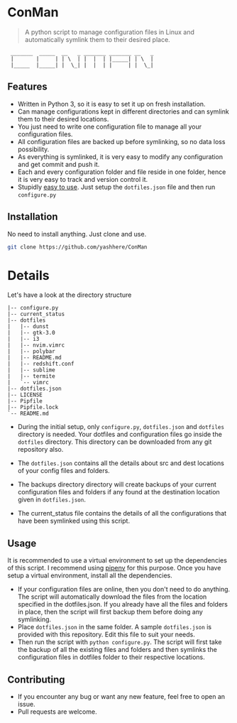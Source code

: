 # ConMan
> A python script to manage configuration files in Linux and automatically symlink them to their desired place.

```
 _______  _____  __   _ _______ _______ __   _
 |       |     | | \  | |  |  | |_____| | \  |
 |_____  |_____| |  \_| |  |  | |     | |  \_|

```

## Features
- Written in Python 3, so it is easy to set it up on fresh installation.
- Can manage configurations kept in different directories and can symlink them to their desired locations.
- You just need to write one configuration file to manage all your configuration files.
- All configuration files are backed up before symlinking, so no data loss possibility.
- As everything is symlinked, it is very easy to modify any configuration and get commit and push it.
- Each and every configuration folder and file reside in one folder, hence it is very easy to track and version control it.
- Stupidly [easy to use](https://github.com/yashhere/ConMan#usage). Just setup the `dotfiles.json` file and then run `configure.py`


## Installation
No need to install anything. Just clone and use.

```bash
git clone https://github.com/yashhere/ConMan
```

# Details
Let's have a look at the directory structure
```
|-- configure.py
|-- current_status
|-- dotfiles
|   |-- dunst
|   |-- gtk-3.0
|   |-- i3
|   |-- nvim.vimrc
|   |-- polybar
|   |-- README.md
|   |-- redshift.conf
|   |-- sublime
|   |-- termite
|   `-- vimrc
|-- dotfiles.json
|-- LICENSE
|-- Pipfile
|-- Pipfile.lock
`-- README.md
```

- During the initial setup, only `configure.py`, `dotfiles.json` and `dotfiles` directory is needed. Your dotfiles and configuration files go inside the `dotfiles` directory. This directory can be downloaded from any git repository also.

- The `dotfiles.json` contains all the details about src and dest locations of your config files and folders.

- The backups directory directory will create backups of your current configuration files and folders if any found at the destination location given in `dotfiles.json`.

- The current_status file contains the details of all the configurations that have been symlinked using this script.

## Usage
It is recommended to use a virtual environment to set up the dependencies of this script. I recommend using [pipenv](http://pipenv.readthedocs.io/en/latest/install) for this purpose. Once you have setup a virtual environment, install all the dependencies.

- If your configuration files are online, then you don't need to do anything. The script will automatically download the files from the location specified in the dotfiles.json. If you already have all the files and folders in place, then the script will first backup them before doing any symlinking.
- Place `dotfiles.json` in the same folder. A sample `dotfiles.json` is provided with this repository. Edit this file to suit your needs.
- Then run the script with `python configure.py`. The script will first take the backup of all the existing files and folders and then symlinks the configuration files in dotfiles folder to their respective locations.

## Contributing
- If you encounter any bug or want any new feature, feel free to open an issue.
- Pull requests are welcome.
